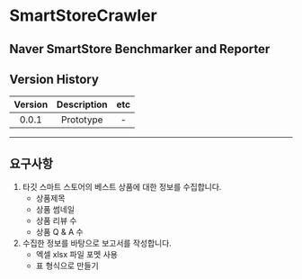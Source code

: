 # SmartStoreCrawler

Naver SmartStore Benchmarker and Reporter
------
## Version History

|Version|Description|etc|
|:---:|:---:|:---:|
|0.0.1|Prototype|-|
------
## 요구사항
1. 타깃 스마트 스토어의 베스트 상품에 대한 정보를 수집합니다.
    - 상품제목
    - 상품 썸네일
    - 상품 리뷰 수
    - 상품 Q & A 수
2. 수집한 정보를 바탕으로 보고서를 작성합니다.
    - 엑셀 xlsx 파일 포멧 사용
    - 표 형식으로 만들기
